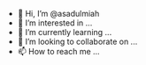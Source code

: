 - 👋 Hi, I’m @asadulmiah
- 👀 I’m interested in ...
- 🌱 I’m currently learning ...
- 💞️ I’m looking to collaborate on ...
- 📫 How to reach me ...

<!---
asadulmiah/asadulmiah is a ✨ special ✨ repository because its `README.md` (this file) appears on your GitHub profile.
You can click the Preview link to take a look at your changes.
--->
